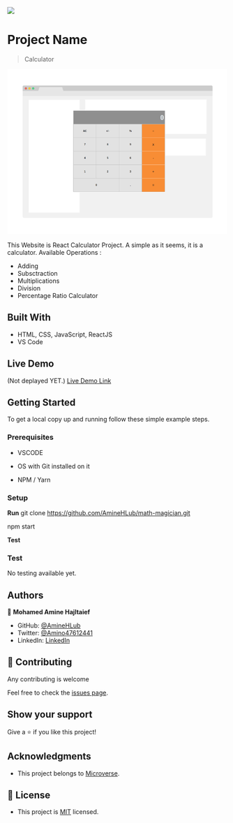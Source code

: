 ![](https://img.shields.io/badge/Microverse-blueviolet)

# Project Name

> Calculator

![screenshot](./app_screenshot.png)

This Website is React Calculator Project. A simple as it seems, it is a calculator.
Available Operations :
- Adding
- Subsctraction
- Multiplications
- Division
- Percentage Ratio Calculator

## Built With

- HTML, CSS, JavaScript, ReactJS
- VS Code

## Live Demo

(Not deplayed YET.)
[Live Demo Link](https://github.com/AmineHLub/math-magician.git/)


## Getting Started

To get a local copy up and running follow these simple example steps.

### Prerequisites

- VSCODE

- OS with Git installed on it

- NPM / Yarn

### Setup

**Run** 
git clone https://github.com/AmineHLub/math-magician.git

npm start

**Test**

### Test

No testing available yet.

## Authors

👤 **Mohamed Amine Hajltaief**

- GitHub: [@AmineHLub](https://github.com/AmineHLub)
- Twitter: [@Amino47612441](https://twitter.com/Amino47612441)
- LinkedIn: [LinkedIn](https://www.linkedin.com/in/mohamed-amine-hajltaief-b18863163/)


## 🤝 Contributing

Any contributing is welcome

Feel free to check the [issues page](https://github.com/AmineHLub/math-magician/issues).

## Show your support

Give a ⭐️ if you like this project!

## Acknowledgments

- This project belongs to [Microverse](https://microverse.org/).

## 📝 License

- This project is [MIT](./Licenses/MIT.md) licensed.
